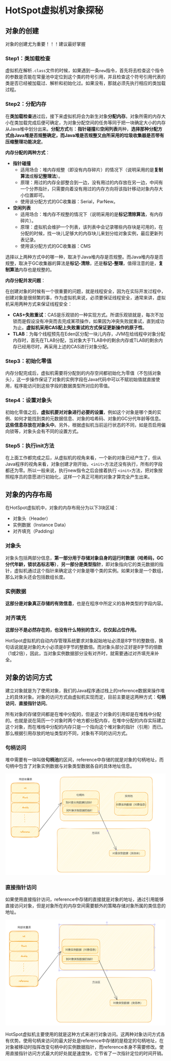 # HotSpot虚拟机对象探秘

## 对象的创建

对象的创建尤为重要！！！建议最好掌握

### Step1：类加载检查

虚拟机在解析`.class`文件的时候，如果遇到一条`new`指令，首先将去检查这个指令的参数是否能在常量池中定位到这个类的符号引用，并且检查这个符号引用代表的类是否已经被加载过、解析和初始化过。如果没有，那就必须先执行相应的类加载过程。

### Step2：分配内存

在**类加载检查**通过后，接下来虚拟机将会为新生对象**分配内存**。对象所需的内存大小在类加载完成后便可确定，为对象分配空间的任务等同于把一块确定大小的内存从Java堆中划分出来。**分配方式**有：**指针碰撞**和**空闲列表**两种，**选择那种分配方式由Java堆是否规整确定，而Java堆是否规整又由所采用的垃圾收集器是否带有压缩整理功能决定**。

**内存分配的两种方式**：

- **指针碰撞**
  - 适用场合：堆内存规整（即没有内存碎片）的情况下（说明采用的是**复制算法**或**标记整理法**）。
  - 原理：用过的内存全部整合到一边，没有用过的内存放在另一边，中间有一个分界指针，只需要向着没有用过的内存方向将该指针移动对象内存大小位置即可。
  - 使用该分配方式的GC收集器：Serial，ParNew。
- **空闲列表**
  - 适用场合：堆内存不规整的情况下（说明采用的是**标记清除算法**，有内存碎片）。
  - 原理：虚拟机会维护一个列表，该列表中会记录哪些内存块是可用的，在分配的时候，找一块儿足够大的内存块儿来划分给对象实例，最后更新列表记录。
  - 使用该分配方式的GC收集器：CMS

选择以上两种方式中的哪一种，取决于Java堆内存是否规整。而Java堆内存是否规整，取决于GC收集器的算法是**标记-清除**，还是**标记-整理**，值得注意的是，**复制算法**内存也是规整的。

**内存分配并发问题**：

在创建对象的时候有一个很重要的问题，就是线程安全，因为在实际开发过程中，创建对象是很频繁的事，作为虚拟机来说，必须要保证线程安全，通常来讲，虚拟机采用两种方式来保证线程安全：

- **CAS+失败重试**：CAS是乐观锁的一种实现方式。所谓乐观锁就是，每次不加锁而是假设没有冲突而去完成某项操作，如果因为冲突失败就重试，直到成功为止。**虚拟机采用CAS配上失败重试的方式保证更新操作的原子性**。
- **TLAB**：为每个线程预先在Eden区分配一块儿内存，JVM在给线程中对象分配内存时，首先在TLAB分配，当对象大于TLAB中的剩余内存或TLAB的剩余内存已经用尽时，再采用上述的CAS进行对象分配。

### Step3：初始化零值

内存分配完成后，虚拟机需要将分配到的内存空间都初始化为零值（不包括对象头），这一步操作保证了对象的实例字段在Java代码中可以不赋初始值就直接使用，程序能访问到这些字段的数据类型所对应的零值。

### Step4：设置对象头

初始化零值之后，**虚拟机要对对象进行必要的设置**，例如这个对象是哪个类的实例、如何才能找到类的元数据信息、对象的哈希码、对象的GC分代年龄等信息。**这些信息存放在对象头中**。另外，根据虚拟机当前运行状态的不同，如是否启用偏向锁等，对象头会有不同的设置方式。

### Step5：执行init方法

在上面工作都完成之后，从虚拟机的视角来看，一个新的对象已经产生了，但从Java程序的视角来看，对象创建才刚开始，`<init>`方法还没有执行，所有的字段都还为零。所以一般来说，执行new指令之后会接着执行 `<init>`方法，把对象按照程序员的意愿进行初始化，这样一个真正可用的对象才算完全产生出来。

## 对象的内存布局

在HotSpot虚拟机中，对象的内存布局分为以下3块区域：

- 对象头（Header）
- 实例数据（Instance Data）
- 对齐填充（Padding）

### 对象头

对象头包括两部分信息，**第一部分用于存储对象自身的运行时数据（哈希码，GC分代年龄，锁状态标志等）**，**另一部分是类型指针**，即对象指向它的类元数据的指针，虚拟机通过这个指针来确定这个对象是哪个类的实例。如果对象是一个数组，那么对象头还会包括数组长度。

### 实例数据

**这部分是对象真正存储的有效信息**，也是在程序中所定义的各种类型的字段内容。

### 对齐填充

**这部分不是必然存在的，也没有什么特别的含义，仅仅起占位作用。**

HotSpot虚拟机的自动内存管理系统要求对象起始地址必须是8字节的整数倍，换句话说就是对象的大小必须是8字节的整数倍。而对象头部分正好是8字节的倍数（1或2倍），因此，当对象实例数据部分没有对齐时，就需要通过对齐填充来补全。

## 对象的访问方式

建立对象就是为了使用对象，我们的Java程序通过栈上的reference数据来操作堆上的具体对象。对象的访问方式由虚拟机实现而定，目前主要是这两种方式：**句柄访问**，**直接指针访问**。

所有对象的存储空间都是在堆中分配的，但是这个对象的引用却是在堆栈中分配的。也就是说在简历一个对象时两个地方都分配内存，在堆中分配的内存实际建立这个对象，而在堆栈中分配的内存只是一个指向这个堆对象的指针（引用）而已。那么根据引用存放的地址类型的不同，对象有不同的访问方式。

### 句柄访问

堆中需要有一块叫做**句柄池**的区间，reference中存储的就是对象的句柄地址，而句柄中包含了对象实例数据与对象类型数据各自的具体地址信息。

![](./assets/jvm-jubing.png)

### 直接指针访问

如果使用直接指针访问，reference中存储的直接就是对象的地址，通过引用能够直接访问对象，但是对象所在的内存空间需要额外的策略存储对象所属的类信息的地址。

![](./assets/jvm-zhijiezhizhen.png)

HotSpot虚拟机主要使用的就是这种方式来进行对象访问。这两种对象访问方式各有优势。使用句柄来访问的最大好处是reference中存储的是稳定的句柄地址，在对象被移动时指挥改变句柄中的实例数据指针，而reference本身不需要修改。使用直接指针访问方式最大的好处就是速度快，它节省了一次指针定位的时间开销。